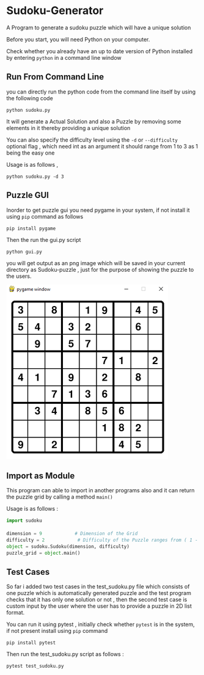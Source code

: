 # Sudoku-Generator

A Program to generate a sudoku puzzle which will have a unique solution

Before you start, you will need Python on your computer.

Check whether you already have an up to date version of Python installed by entering `python` in a command line window

## Run From Command Line 

you can directly run the python code from the command line itself by using the following code

```
python sudoku.py
```

It will generate a Actual Solution and also a Puzzle by removing some elements in it thereby providing a unique solution

You can also specify the difficulty level using the `-d` or `--difficulty` optional flag , which need int as an argument it should range from 1 to 3 as 1 being the easy one

Usage is as follows ,

```
python sudoku.py -d 3
```

## Puzzle GUI

Inorder to get puzzle gui you need pygame in your system, if not install it using `pip` command as follows

```
pip install pygame
```

Then the run the gui.py script 

```
python gui.py
```

you will get output as an png image which will be saved in your current directory as Sudoku-puzzle , just for the purpose of showing the puzzle to the users.

![alt text](https://github.com/Ajay-Chidambaram/Sudoku-Generator/blob/main/Images/sudoku_pygame.PNG)

## Import as Module

This program can able to import in another programs also and it can return the puzzle grid by calling a method `main()`

Usage is as follows :

```python
import sudoku

dimension = 9            # Dimension of the Grid
difficulty = 2            # Difficulty of the Puzzle ranges from ( 1 - 7 ) as 1 being the Lowest
object = sudoku.Sudoku(dimension, difficulty)
puzzle_grid = object.main()
```

## Test Cases

So far i added two test cases in the test_sudoku.py file which consists of one puzzle which is automatically generated puzzle and the test program checks that it has only one solution or not , then the second test case is custom input by the user where the user has to provide a puzzle in 2D list format.

You can run it using pytest , initially check whether `pytest` is in the system, if not present install using `pip` command

```
pip install pytest
```

Then run the test_sudoku.py script as follows :

```
pytest test_sudoku.py
```
